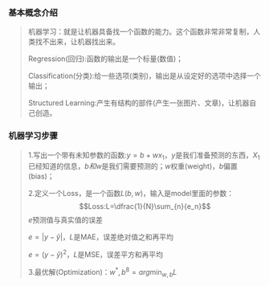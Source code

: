 ### 基本概念介绍
> 机器学习：就是让机器具备找一个函数的能力。这个函数非常非常复制，人类找不出来，让机器找出来。
> 
> Regression(回归):函数的输出是一个标量(数值)；
> 
> Classification(分类):给一些选项(类别)，输出是从设定好的选项中选择一个输出；
> 
> Structured Learning:产生有结构的部件(产生一张图片、文章)，让机器自己创造。

### 机器学习步骤
> 1.写出一个带有未知参数的函数:$y=b+wx_1$，$y$是我们准备预测的东西，$X_1$已经知道的信息，$b和w$是我们需要预测的；$w$权重(weight)，$b$偏置(bias)；
> 
> 2.定义一个Loss，是一个函数$L(b,w)$，输入是model里面的参数：
> $$Loss:L=\dfrac{1}{N}\sum_{n}{e_n}$$
> $e$预测值与真实值的误差
> 
> $e=|{y-\widehat{y}}|$，$L$是MAE，误差绝对值之和再平均
> 
> $e=({y-\widehat{y}})^2$，$L$是MSE，误差平方和再平均
> 
> 3.最优解(Optimization)：$w^*,b^8=arg\min_{w,b}L$
